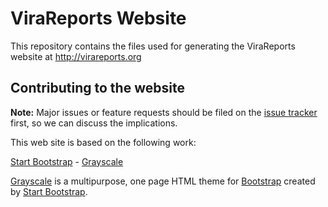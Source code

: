 ViraReports Website
====================

This repository contains the files used for generating the ViraReports website at http://virareports.org

Contributing to the website
---------------------------

**Note:** Major issues or feature requests should be filed on the [issue tracker](https://github.com/virareports/website/issues) first, so we can discuss the implications.

This web site is based on the following work:

[Start Bootstrap](http://startbootstrap.com/) - [Grayscale](http://startbootstrap.com/template-overviews/grayscale/)

[Grayscale](http://startbootstrap.com/template-overviews/grayscale/) is a multipurpose, one page HTML theme for [Bootstrap](http://getbootstrap.com/) created by [Start Bootstrap](http://startbootstrap.com/). 
